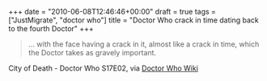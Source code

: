 +++
date = "2010-06-08T12:46:46+00:00"
draft = true
tags = ["JustMigrate", "doctor who"]
title = "Doctor Who crack in time dating back to the fourth Doctor"
+++
<div class="posterous_bookmarklet_entry">
      <blockquote class="posterous_short_quote">... with the face having a crack in it, almost like a crack in time, which the Doctor takes as gravely important.</blockquote><div class="posterous_quote_citation">City of Death - Doctor Who S17E02, via <a href="http://tardis.wikia.com/wiki/City_of_Death">Doctor Who Wiki</a></div>
    <p></p></div>